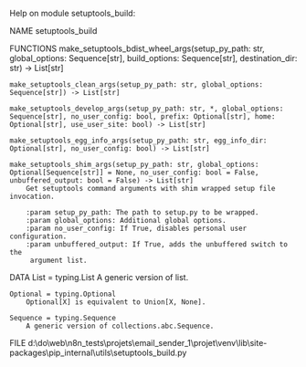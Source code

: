 Help on module setuptools_build:

NAME
    setuptools_build

FUNCTIONS
    make_setuptools_bdist_wheel_args(setup_py_path: str, global_options: Sequence[str], build_options: Sequence[str], destination_dir: str) -> List[str]

    make_setuptools_clean_args(setup_py_path: str, global_options: Sequence[str]) -> List[str]

    make_setuptools_develop_args(setup_py_path: str, *, global_options: Sequence[str], no_user_config: bool, prefix: Optional[str], home: Optional[str], use_user_site: bool) -> List[str]

    make_setuptools_egg_info_args(setup_py_path: str, egg_info_dir: Optional[str], no_user_config: bool) -> List[str]

    make_setuptools_shim_args(setup_py_path: str, global_options: Optional[Sequence[str]] = None, no_user_config: bool = False, unbuffered_output: bool = False) -> List[str]
        Get setuptools command arguments with shim wrapped setup file invocation.

        :param setup_py_path: The path to setup.py to be wrapped.
        :param global_options: Additional global options.
        :param no_user_config: If True, disables personal user configuration.
        :param unbuffered_output: If True, adds the unbuffered switch to the
         argument list.

DATA
    List = typing.List
        A generic version of list.

    Optional = typing.Optional
        Optional[X] is equivalent to Union[X, None].

    Sequence = typing.Sequence
        A generic version of collections.abc.Sequence.

FILE
    d:\do\web\n8n_tests\projets\email_sender_1\projet\venv\lib\site-packages\pip\_internal\utils\setuptools_build.py


